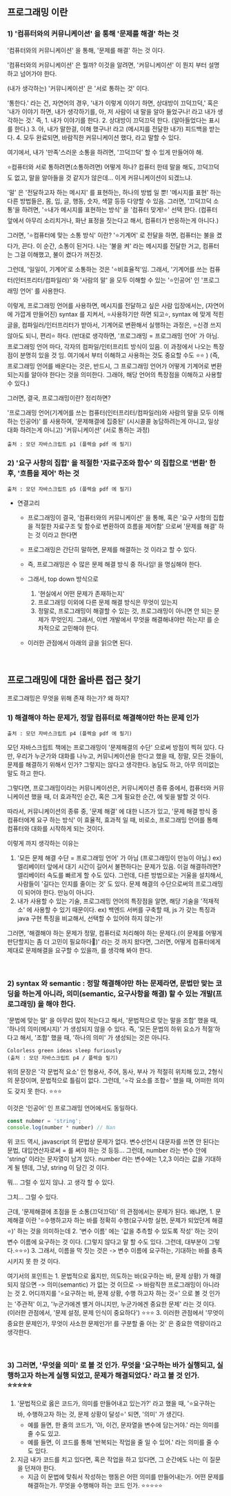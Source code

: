
## 프로그래밍 이란 

### 1) '컴퓨터와의 커뮤니케이션' 을 통해 '문제를 해결' 하는 것
'컴퓨터와의 커뮤니케이션' 을 통해, '문제를 해결' 하는 것 이다. 

'컴퓨터와의 커뮤니케이션' 은 뭘까? 이것을 알려면, '커뮤니케이션' 이 뭔지 부터 설명하고 넘어가야 한다. 

(내가 생각하는) '커뮤니케이션' 은 '서로 통하는 것' 이다. 

'통한다.' 라는 건, 자연어의 경우, '내가 이렇게 이야기 하면, 상대방이 끄덕끄덕,'  혹은 '내가 이야기 하면, 내가 생각하기를, 아, 저 사람이 내 말을 알아 들었구나! 라고 내가 생각하는 것.'
즉, 
	1. 내가 이야기를 한다. 
	2. 상대방이 끄덕끄덕 한다. (알아들었다는 표시를 한다.)
	3. 아, 내가 말한걸, 이해 했구나! 라고 (메시지를 전달한 내가) 피드백을 받는다. 
	4. 모두 완료되면, 바람직한 커뮤니케이션 했다, 라고 말할 수 있다. 


여기에서, 내가 '만족'스러운 소통을 하려면, '끄덕끄덕' 할 수 있게 만들어야 해. 


⭐컴퓨터와 서로 통하려면(소통하려면) 어떻게 하나? 
컴퓨터 한테 말을 해도, 끄덕끄덕도 없고, 말을 알아들을 것 같지가 않은데... 이게 커뮤니케이션이 되겠느냐. 


'말' 은 '전달하고자 하는 메시지' 를 표현하는, 하나의 방법 일 뿐! 
'메시지를 표현' 하는 다른 방법들은, 몸, 입, 글, 행동, 숫자, 색깔 등등 다양할 수 있음. 
그러면, '끄덕끄덕 소통'을 하려면, '⭐내가 메시지를 표현하는 방식' 을 '컴퓨터 맞게!⭐' 선택 한다. 
(컴퓨터 앞에서 아무리 소리치거나, 화난 표정을 짓는다고 해서, 컴퓨터가 반응하는게 아니다.)


그러면, '⭐컴퓨터에 맞는 소통 방식' 이란? 
'⭐기계어' 로 전달을 하면, 컴퓨터는 불을 켰다가, 끈다. 
이 순간, 소통이 된거다.
나는 '불을 켜' 라는 메시지를 전달한 거고, 컴퓨터는 그걸 이해했고, 불이 켰다가 꺼진것. 


그런데, '일일이, 기계어'로 소통하는 것은 '⭐비효율적'임. 
그래서, '기계어를 쓰는 컴퓨터(인터프리터/컴파일러)' 와 '사람의 말' 을 모두 이해할 수 있는 '⭐인공어' 인 '프로그래밍 언어' 를 사용한다. 


이렇게, 프로그래밍 언어를 사용하면, 
메시지를 전달하고 싶은 사람 입장에서는, (자연어에 가깝게 만들어진) syntax 를 지켜서, ⭐사용하기만 하면 되고⭐, 
syntax 에 맞게 적힌 글을, 컴파일러/인터프리터가 받아서, 기계어로 변환해서 실행하는 과정은, ⭐신경 쓰지 않아도 되니, 편리⭐ 하다. 
(반대로 생각하면, '프로그래밍 = 프로그래밍 언어' 가 아님. 프로그래밍 언어 마다, 각자의 컴파일/인터프리트 방식이 있음. 이 과정에서 나오는 특장점이 분명히 있을 것 임. 여기에서 부터 이해하고 사용하는 것도 중요할 수도 ⭐⭐ )
(즉, 프로그래밍 언어를 배운다는 것은, 반드시, 그 프로그래밍 언어가 어떻게 기계어로 변환되는지를 알아야 한다는 것을 의미한다. 그래야, 해당 언어의 특장점을 이해하고 사용할 수 있다.)

그러면, 결국, 프로그래밍이란? 정리하면? 

'프로그래밍 언어(기계어를 쓰는 컴퓨터(인터프리터/컴파일러)와 사람의 말을 모두 이해 하는 인공어)' 를 사용하여, 
'문제해결에 집중된' (시시콜콜 농담하려는게 아니고, 일상 대화 하려는게 아니고)
'커뮤니케이션' (서로 통하는 과정)



```
출처 : 모던 자바스크립트 p1 (플렉슬 pdf 에 필기)
```



### 2) '요구 사항의 집합' 을 적절한 '자료구조와 함수' 의 집합으로 '변환' 한 후, '흐름을 제어' 하는 것 

```
출처 : 모던 자바스크립트 p5 (플렉슬 pdf 에 필기)
```




- 연결고리 
	- 프로그래밍이 결국, '컴퓨터와의 커뮤니케이션' 을 통해, 혹은 '요구 사항의 집합을 적절한 자료구조 및 함수로 변환하여 흐름을 제어함' 으로써 '문제를 해결' 하는 것 이라고 한다면
	- 프로그래밍은 간단히 말하면, 문제를 해결하는 것 이라고 할 수 있다. 
	- 즉, 프로그래밍은 수 많은 문제 해결 방식 중 하나임! 을 명심해야 한다. 
	- 그래서, top down 방식으로 
		1. '현실에서 어떤 문제가 존재하는지' 
		2. 프로그래밍 이외에 다른 문제 해결 방식은 무엇이 있는지 
		3. 정말로, 프로그래밍이 해결할 수 있는 것, 프로그래밍이 아니면 안 되는 문제가 무엇인지. 그래서, 이번 개발에서 무엇을 해결해내야만 하는지! 를 순차적으로 고민해야 한다. 

	- 이러한 관점에서 아래의 글을 읽으면 된다. 


<br>

## 프로그래밍에 대한 올바른 접근 찾기 

프로그래밍은 무엇을 위해 존재 하는가? 왜 하지? 


### 1) 해결해야 하는 문제가, 정말 컴퓨터로 해결해야만 하는 문제 인가 
```
출처 : 모던 자바스크립트 p4 (플렉슬 pdf 에 필기)
```


모던 자바스크립트 책에는 프로그래밍이 '문제해결의 수단' 으로써 방점이 찍혀 있다. 
다만, 우리가 누군가와 대화를 나누고, 커뮤니케이션을 한다고 했을 때, 정말, 모든 것들이, 문제를 해결하기 위해서 인가? 
그렇지는 않다고 생각한다. 
농담도 하고, 아무 의미없는 말도 하고 한다. 

그렇다면, 
프로그래밍이라는 커뮤니케이션은, 
커뮤니케이션 종류 중에서, 
컴퓨터와 커뮤니케이션 했을 때, 더 효과적인 순간, 혹은 그게 필요한 순간, 에 빛을 발할 것 이다. 

따라서, 
커뮤니케이션의 종류 중, '문제 해결' 에 대한 니즈가 있고, 
'문제 해결 방식 중 컴퓨터에게 요구 하는 방식' 이 효율적, 효과적 일 때, 비로소, 프로그래밍 언어를 통해 컴퓨터와 대화를 시작하게 되는 것이다. 

이렇게 까지 생각하는 이유는 
1. '모든 문제 해결 수단 = 프로그래밍 언어' 가 아님 (프로그래밍이 만능이 아님.) 
	ex) 엘리베이터 앞에서 대기 시간이 길어서 불편하다는 문제가 있음. 이걸 해결하려면? 엘리베이터 속도를 빠르게 할 수도 있다. 그런데, 다른 방법으로는 거울을 설치해서, 사람들이 '길다는 인지를 줄이는 것' 도 있다. 문제 해결의 수단으로써의 프로그래밍이 되어야 한다. 만능이 아니다. 
2. 내가 사용할 수 있는 기술, 프로그래밍 언어의 특장점을 알면, 해당 기술을 '적재적소' 에 사용할 수 있기 때문이다. ex) 백엔드 서버를 구축할 때, js 가 갖는 특징과 java 구현 특징을 비교해서, 선택할 수 있어야 하지 않는가! 


그러면, '해결해야 하는 문제가 정말, 컴퓨터로 처리해야 하는 문제다.(이 문제를 어떻게 판단할지는 좀 더 고민이 필요하다📛)' 라는 것 까지 왔다면, 그러면, 어떻게 컴퓨터에게 제대로 문제해결을 요구할 수 있을까, 를 생각해 봐야 한다. 


<br>

### 2) syntax 와 semantic : 정말 해결해야만 하는 문제라면, 문법만 맞는 코딩을 하는게 아니라, 의미(semantic, 요구사항을 해결) 할 수 있는 개발(프로그래밍) 을 해야 한다. 

'문법에 맞는 말' 을 아무리 많이 적는다고 해서, '문법적으로 맞는 말을 조합' 했을 때, '하나의 의미(메시지)' 가 생성되지 않을 수 있다. 
즉, '모든 문법의 하위 요소가 적절'하다고 해서, '조합' 했을 때, '하나의 의미' 가 생성되는 것은 아니다. 

```
Colorless green ideas sleep furiously
(출처 : 모던 자바스크립트 p4 / 플렉슬 필기)
```

위의 문장은 '각 문법적 요소' 인 형용사, 주어, 동사, 부사 가 적절히 위치해 있고, 2형식의 문장이며, 문법적으로 틀림이 없다. 
그런데, '⭐각 요소를 조합⭐' 했을 때, 어떠한 의미도 갖지 못 한다. ⭐⭐⭐

이것은 '인공어' 인 프로그래밍 언어에서도 동일하다. 
``` js
const nubmer = 'string';
console.log(number * number) // Nan
```

위 코드 역시, javascript 의 문법상 문제가 없다. 변수선언시 대문자를 쓰면 안 된다는 문법, 대입연산자로써 = 를 써야 하는 것 등등...
그런데, number 라는 변수 안에 'string' 이라는 문자열이 남겨 있다. 
number 라는 변수에는 1,2,3 이라는 값을 기대하게 될 텐데, 그냥, string 이 담긴 것 이다. 

뭐... 그럴 수 있지 않냐. 고 생각 할 수 있다. 

그치... 그럴 수 있다. 

근데, '문제해결에 초점을 둔 소통(끄덕끄덕)' 의 관점에서는 문제가 된다. 
왜냐면, 
	1. 문제해결 이란 '⭐수행하고자 하는 바를 정확히 수행(요구사항 실현, 문제가 되었던게 해결⭐)' 하는 것을 의미하는데 
	2. '변수 이름' 에는 '값을 추측할 수 있도록 작성' 하는 것이 변수 이름에 요구하는 것 이다. (그렇지 않다고 말 할 수도 있다. 그런데, 대부분이 그렇다.⭐⭐⭐)
	3. 그래서, 이름을 막 짓는 것은 -> 변수 이름에 요구하는, 기대하는 바를 충족 시키지 못 한 것 이다. 


여기서의 포인트는
	1. 문법적으로 옳지만, 의도하는 바(요구하는 바, 문제 상황) 가 해결되지 않으면 -> 의미(semantic) 가 없는 것 이므로 -> 바람직한 프로그래밍이 아니라는 것 
	2. 어디까지를 '⭐요구하는 바, 문제 상황, 수행 하고자 하는 것⭐' 으로 볼 것 인가는 '주관적' 이고, '누군가에겐 별거 아니지만, 누군가에겐 중요한 문제' 라는 것 이다. (이러한 관점에서, '문제 설정, 문제 인식이 중요하다') ⭐⭐⭐
	3. 이러한 관점에서 '무엇이 중요한 문제인가, 무엇이 사소한 문제인가! 를 구분할 줄 아는 것' 은 중요한 역량이라고 생각한다. 


<br>

### 3) 그러면, '무엇을 의미' 로 볼 것 인가. 무엇을 '요구하는 바가 실행되고, 실행하고자 하는게 실행 되었고, 문제가 해결되었다.' 라고 볼 것 인가. ⭐⭐⭐⭐⭐ 
1. '문법적으로 옳은 코드가, 의미를 만들어내고 있는가?' 라고 했을 때, '⭐요구하는 바, 수행하고자 하는 것, 문제 상황이 달성⭐' 되면, '의미' 가 생긴다. 
	- 예를 들면, 한 줄의 코드가, '아, 이건, 문자열을 변수에 담는거야.' 라는 의미를 줄 수도 있고. 
	- 예를 들면, 이 코드를 통해 '반복되는 작업을 줄 일 수 있어.' 라는 의미를 줄 수도 있다.
2. 지금 내가 코드를 치고 있다면, 혹은 작업을 하고 있다면, 그 순간에도 나는 이 질문을 던져야 한다. 
	- 지금 이 문법에 맞춰서 작성하는 행동은 어떤 의미를 만들어내는가. 어떤 문제를 해결하는가. 무엇을 수행해야 하는 코드 인가. ⭐⭐⭐⭐⭐